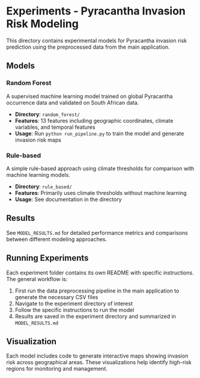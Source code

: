 # Experiments - Pyracantha Invasion Risk Modeling

This directory contains experimental models for Pyracantha invasion risk prediction using the preprocessed data from the main application.

## Models

### Random Forest

A supervised machine learning model trained on global Pyracantha occurrence data and validated on South African data.

- **Directory**: `random_forest/`
- **Features**: 13 features including geographic coordinates, climate variables, and temporal features
- **Usage**: Run `python run_pipeline.py` to train the model and generate invasion risk maps

### Rule-based

A simple rule-based approach using climate thresholds for comparison with machine learning models.

- **Directory**: `rule_based/`
- **Features**: Primarily uses climate thresholds without machine learning
- **Usage**: See documentation in the directory

## Results

See `MODEL_RESULTS.md` for detailed performance metrics and comparisons between different modeling approaches.

## Running Experiments

Each experiment folder contains its own README with specific instructions. The general workflow is:

1. First run the data preprocessing pipeline in the main application to generate the necessary CSV files
2. Navigate to the experiment directory of interest
3. Follow the specific instructions to run the model
4. Results are saved in the experiment directory and summarized in `MODEL_RESULTS.md`

## Visualization

Each model includes code to generate interactive maps showing invasion risk across geographical areas. These visualizations help identify high-risk regions for monitoring and management.
